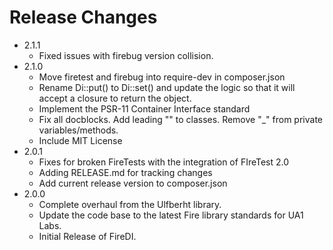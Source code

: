 # Release Changes
* 2.1.1
    * Fixed issues with firebug version collision.
* 2.1.0
    * Move firetest and firebug into require-dev in composer.json
    * Rename Di::put() to Di::set() and update the logic so that it will accept a closure to return the object.
    * Implement the PSR-11 Container Interface standard
    * Fix all docblocks. Add leading "\" to classes. Remove "_" from private variables/methods.
    * Include MIT License
* 2.0.1
    * Fixes for broken FireTests with the integration of FIreTest 2.0
    * Adding RELEASE.md for tracking changes
    * Add current release version to composer.json
* 2.0.0
    * Complete overhaul from the Ulfberht library.
    * Update the code base to the latest Fire library standards for UA1 Labs.
    * Initial Release of FireDI.
